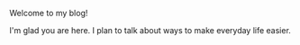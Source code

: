 Welcome to my blog!

I'm glad you are here. I plan to talk about ways to make everyday life easier.  
